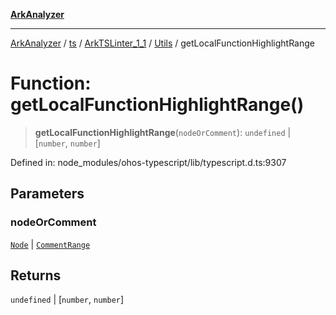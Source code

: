 [**ArkAnalyzer**](../../../../../../../../README.md)

***

[ArkAnalyzer](../../../../../../../../globals.md) / [ts](../../../../../README.md) / [ArkTSLinter\_1\_1](../../../README.md) / [Utils](../README.md) / getLocalFunctionHighlightRange

# Function: getLocalFunctionHighlightRange()

> **getLocalFunctionHighlightRange**(`nodeOrComment`): `undefined` \| \[`number`, `number`\]

Defined in: node\_modules/ohos-typescript/lib/typescript.d.ts:9307

## Parameters

### nodeOrComment

[`Node`](../../../../../interfaces/Node.md) | [`CommentRange`](../../../../../interfaces/CommentRange.md)

## Returns

`undefined` \| \[`number`, `number`\]
